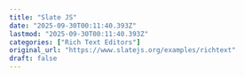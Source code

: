 ```yaml
---
title: "Slate JS"
date: "2025-09-30T00:11:40.393Z"
lastmod: "2025-09-30T00:11:40.393Z"
categories: ["Rich Text Editors"]
original_url: "https://www.slatejs.org/examples/richtext"
draft: false
---
```

